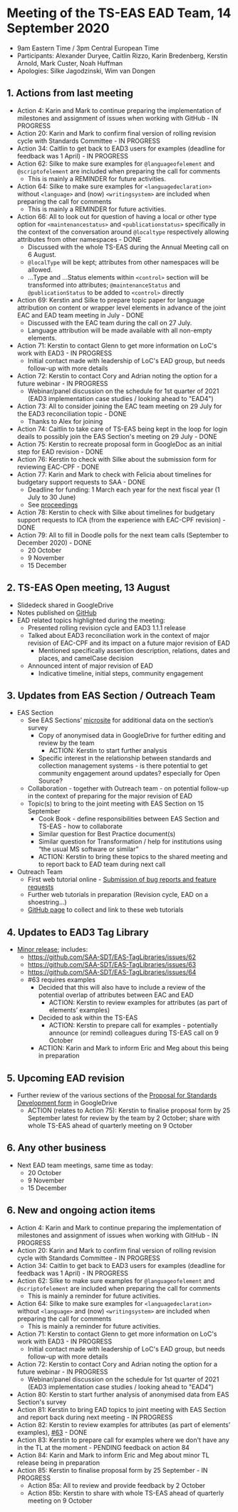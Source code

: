 # Meeting of the TS-EAS EAD Team, 14 September 2020
- 9am Eastern Time / 3pm Central European Time
- Participants: Alexander Duryee, Caitlin Rizzo, Karin Bredenberg, Kerstin Arnold, Mark Custer, Noah Huffman 
- Apologies: Silke Jagodzinski, Wim van Dongen

## 1. Actions from last meeting
- Action 4: Karin and Mark to continue preparing the implementation of milestones and assignment of issues when working with GitHub - IN PROGRESS
- Action 20: Karin and Mark to confirm final version of rolling revision cycle with Standards Committee - IN PROGRESS
- Action 34: Caitlin to get back to EAD3 users for examples (deadline for feedback was 1 April) - IN PROGRESS
- Action 62: Silke to make sure examples for `@languageofelement` and `@scriptofelement` are included when preparing the call for comments
  - This is mainly a REMINDER for future activities.
- Action 64: Silke to make sure examples for `<languagedeclaration>` without `<language>` and (now) `<writingsystem>` are included when preparing the call for comments
  - This is mainly a REMINDER for future activities.
- Action 66: All to look out for question of having a local or other type option for `<maintenancestatus>` and `<publicationstatus>` specifically in the context of the conversation around `@localtype` respectively allowing attributes from other namespaces - DONE
  - Discussed with the whole TS-EAS during the Annual Meeting call on 6 August.
  - `@localType` will be kept; attributes from other namespaces will be allowed.
  - ...Type and ...Status elements within `<control>` section will be transformed into attributes; `@maintenanceStatus` and `@publicationStatus` to be added to `<control>` directly
- Action 69: Kerstin and Silke to prepare topic paper for language attribution on content or wrapper level elements in advance of the joint EAC and EAD team meeting in July - DONE
  - Discussed with the EAC team during the call on 27 July.
  - Language attribution will be made available with all non-empty elements.
- Action 71: Kerstin to contact Glenn to get more information on LoC's work with EAD3 - IN PROGRESS
  - Initial contact made with leadership of LoC's EAD group, but needs follow-up with more details
- Action 72: Kerstin to contact Cory and Adrian noting the option for a future webinar - IN PROGRESS
  - Webinar/panel discussion on the schedule for 1st quarter of 2021 (EAD3 implementation case studies / looking ahead to "EAD4")
- Action 73: All to consider joining the EAC team meeting on 29 July for the EAD3 reconciliation topic - DONE
  - Thanks to Alex for joining
- Action 74: Caitlin to take care of TS-EAS being kept in the loop for login deails to possibly join the EAS Section's meeting on 29 July  - DONE
- Action 75: Kerstin to recreate proposal form in GoogleDoc as an initial step for EAD revision - DONE
- Action 76: Kerstin to check with Silke about the submission form for reviewing EAC-CPF - DONE
- Action 77: Karin and Mark to check with Felicia about timelines for budgetary support requests to SAA - DONE
  - Deadline for funding: 1 March each year for the next fiscal year (1 July to 30 June)
  - See [proceedings](https://www2.archivists.org/governance/leaderresources/funding-resources-for-SAA-groups)
- Action 78: Kerstin to check with Silke about timelines for budgetary support requests to ICA (from the experience with EAC-CPF revision) - DONE
- Action 79: All to fill in Doodle polls for the next team calls (September to December 2020) - DONE
  - 20 October
  - 9 November
  - 15 December

## 2. TS-EAS Open meeting, 13 August 
- Slidedeck shared in GoogleDrive
- Notes published on [GitHub](https://github.com/SAA-SDT/TS-EAS-subteam-notes/blob/master/TS-EAS-Notes/SAA20/TS%20EAS%20Open%20meeting/2020-08-13_TS-EAS_OpenMeeting_SAA2020_Notes.md)
- EAD related topics highlighted during the meeting:
  - Presented rolling revision cycle and EAD3 1.1.1 release
  - Talked about EAD3 reconciliation work in the context of major revision of EAC-CPF and its impact on a future major revision of EAD
    - Mentioned specifically assertion description, relations, dates and places, and camelCase decision
  - Announced intent of major revision of EAD
    - Indicative timeline, initial steps, community engagement

## 3. Updates from EAS Section / Outreach Team
- EAS Section
  - See EAS Sections’ [microsite](https://www2.archivists.org/groups/encoded-archival-standards-section/eas-2019-2020-section-survey-results) for additional data on the section’s survey
    - Copy of anonymised data in GoogleDrive for further editing and review by the team
      - ACTION: Kerstin to start further analysis
    - Specific interest in the relationship between standards and collection management systems - is there potential to get community engagement around updates? especially for Open Source?
  - Collaboration - together with Outreach team - on potential follow-up in the context of preparing for the major revision of EAD
  - Topic(s) to bring to the joint meeting with EAS Section on 15 September 
    - Cook Book - define responsibilities between EAS Section and TS-EAS - how to collaborate
    - Similar question for Best Practice document(s)
    - Similar question for Transformation / help for institutions using “the usual MS software or similar”
    - ACTION: Kerstin to bring these topics to the shared meeting and to report back to EAD team during next call
- Outreach Team
  - First web tutorial online - [Submission of bug reports and feature requests](https://www.youtube.com/watch?v=DKe1R35EQ3k)
  - Further web tutorials in preparation (Revision cycle, EAD on a shoestring…) 
  - [GitHub page](https://github.com/SAA-SDT/TS-EAS-subteam-notes/wiki/Submitting-an-Issue-or-Feature-Request) to collect and link to these web tutorials 

## 4. Updates to EAD3 Tag Library
- [Minor release](https://github.com/SAA-SDT/EAS-TagLibraries/pull/72); includes: 
  - https://github.com/SAA-SDT/EAS-TagLibraries/issues/62
  - https://github.com/SAA-SDT/EAS-TagLibraries/issues/63
  - https://github.com/SAA-SDT/EAS-TagLibraries/issues/64
  - #63 requires examples
    - Decided that this will also have to include a review of the potential overlap of attributes between EAC and EAD
      - ACTION: Kerstin to review examples for attributes (as part of elements’ examples)
    - Decided to ask within the TS-EAS
      - ACTION: Kerstin to prepare call for examples - potentially announce (or remind) colleagues during TS-EAS call on 9 October
    - ACTION: Karin and Mark to inform Eric and Meg about this being in preparation

## 5. Upcoming EAD revision
- Further review of the various sections of the [Proposal for Standards Development form](https://www2.archivists.org/standards/proposal-for-standards-development) in GoogleDrive
  - ACTION (relates to Action 75): Kerstin to finalise proposal form by 25 September latest for review by the team by 2 October; share with whole TS-EAS ahead of quarterly meeting on 9 October

## 6. Any other business
- Next EAD team meetings, same time as today:
  - 20 October
  - 9 November
  - 15 December

## 6. New and ongoing action items
- Action 4: Karin and Mark to continue preparing the implementation of milestones and assignment of issues when working with GitHub - IN PROGRESS
- Action 20: Karin and Mark to confirm final version of rolling revision cycle with Standards Committee - IN PROGRESS
- Action 34: Caitlin to get back to EAD3 users for examples (deadline for feedback was 1 April) - IN PROGRESS
- Action 62: Silke to make sure examples for `@languageofelement` and `@scriptofelement` are included when preparing the call for comments
  - This is mainly a reminder for future activities.
- Action 64: Silke to make sure examples for `<languagedeclaration>` without `<language>` and (now) `<writingsystem>` are included when preparing the call for comments
  - This is mainly a reminder for future activities.
- Action 71: Kerstin to contact Glenn to get more information on LoC's work with EAD3 - IN PROGRESS
  - Initial contact made with leadership of LoC's EAD group, but needs follow-up with more details
- Action 72: Kerstin to contact Cory and Adrian noting the option for a future webinar - IN PROGRESS
  - Webinar/panel discussion on the schedule for 1st quarter of 2021 (EAD3 implementation case studies / looking ahead to "EAD4")
- Action 80: Kerstin to start further analysis of anonymised data from EAS Section's survey
- Action 81: Kerstin to bring EAD topics to joint meeting with EAS Section and report back during next meeting - IN PROGRESS
- Action 82: Kerstin to review examples for attributes (as part of elements’ examples), [#63](https://github.com/SAA-SDT/EAS-TagLibraries/issues/63) - DONE
- Action 83: Kerstin to prepare call for examples where we don't have any in the TL at the moment - PENDING feedback on action 84
- Action 84: Karin and Mark to inform Eric and Meg about minor TL release being in preparation
- Action 85: Kerstin to finalise proposal form by 25 September - IN PROGRESS
  - Action 85a: All to review and provide feedback by 2 October
  - Action 85b: Kerstin to share with whole TS-EAS ahead of quarterly meeting on 9 October
